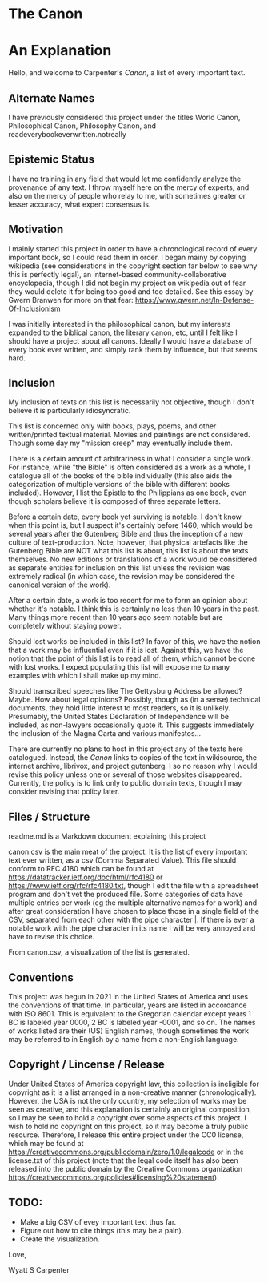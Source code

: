 # The Canon
# An Explanation

Hello, and welcome to Carpenter's _Canon_, a list of every important text.

## Alternate Names

I have previously considered this project under the titles World Canon, Philosophical Canon, Philosophy Canon, and readeverybookeverwritten.notreally

## Epistemic Status

I have no training in any field that would let me confidently analyze the provenance of any text. I throw myself here on the mercy of experts, and also on the mercy of people who relay to me, with sometimes greater or lesser accuracy, what expert consensus is.

## Motivation

I mainly started this project in order to have a chronological record of every important book, so I could read them in order. I began mainy by copying wikipedia (see considerations in the copyright section far below to see why this is perfectly legal), an internet-based community-collaborative encyclopedia, though I did not begin my project on wikipedia out of fear they would delete it for being too good and too detailed. See this essay by Gwern Branwen for more on that fear: https://www.gwern.net/In-Defense-Of-Inclusionism

I was initially interested in the philosophical canon, but my interests expanded to the biblical canon, the literary canon, etc, until I felt like I should have a project about all canons. Ideally I would have a database of every book ever written, and simply rank them by influence, but that seems hard.

## Inclusion

My inclusion of texts on this list is necessarily not objective, though I don't believe it is particularly idiosyncratic.

This list is concerned only with books, plays, poems, and other written/printed textual material. Movies and paintings are not considered. Though some day my "mission creep" may eventually include them.

There is a certain amount of arbitrariness in what I consider a single work. For instance, while "the Bible" is often considered as a work as a whole, I catalogue all of the books of the bible individually (this also aids the categorization of multiple versions of the bible with different books included). However, I list the Epistle to the Philippians as one book, even though scholars believe it is composed of three separate letters. 

Before a certain date, every book yet surviving is notable. I don't know when this point is, but I suspect it's certainly before 1460, which would be several years after the Gutenberg Bible and thus the inception of a new culture of text-production. Note, however, that physical artefacts like the Gutenberg Bible are NOT what this list is about, this list is about the texts themselves. No new editions or translations of a work would be considered as separate entities for inclusion on this list unless the revision was extremely radical (in which case, the revision may be considered the canonical version of the work).

After a certain date, a work is too recent for me to form an opinion about whether it's notable. I think this is certainly no less than 10 years in the past. Many things more recent than 10 years ago seem notable but are completely without staying power.

Should lost works be included in this list? In favor of this, we have the notion that a work may be influential even if it is lost. Against this, we have the notion that the point of this list is to read all of them, which cannot be done with lost works. I expect populating this list will expose me to many examples with which I shall make up my mind.

Should transcribed speeches like The Gettysburg Address be allowed? Maybe. How about legal opinions? Possibly, though as (in a sense) technical documents, they hold little interest to most readers, so it is unlikely. Presumably, the United States Declaration of Independence will be included, as non-lawyers occasionally quote it. This suggests immediately the inclusion of the Magna Carta and various manifestos...

There are currently no plans to host in this project any of the texts here catalogued. Instead, the _Canon_ links to copies of the text in wikisource, the internet archive, librivox, and project gutenberg. I so no reason why I would revise this policy unless one or several of those websites disappeared. Currently, the policy is to link only to public domain texts, though I may consider revising that policy later.

## Files / Structure

readme.md is a Markdown document explaining this project

canon.csv is the main meat of the project. It is the list of every important text ever written, as a csv (Comma Separated Value). This file should conform to RFC 4180 which can be found at https://datatracker.ietf.org/doc/html/rfc4180 or https://www.ietf.org/rfc/rfc4180.txt, though I edit the file with a spreadsheet program and don't vet the produced file. Some categories of data have multiple entries per work (eg the multiple alternative names for a work) and after great consideration I have chosen to place those in a single field of the CSV, separated from each other with the pipe character |. If there is ever a notable work with the pipe character in its name I will be very annoyed and have to revise this choice.

From canon.csv, a visualization of the list is generated.

## Conventions

This project was begun in 2021 in the United States of America and uses the conventions of that time. In particular, years are listed in accordance with ISO 8601. This is equivalent to the Gregorian calendar except years 1 BC is labeled year 0000, 2 BC is labeled year -0001, and so on. The names of works listed are their (US) English names, though sometimes the work may be referred to in English by a name from a non-English language.

## Copyright / Lincense / Release

Under United States of America copyright law, this collection is ineligible for copyright as it is a list arranged in a non-creative manner (chronologically). However, the USA is not the only country, my selection of works may be seen as creative, and this explanation is certainly an original composition, so I may be seen to hold a copyright over some aspects of this project. I wish to hold no copyright on this project, so it may become a truly public resource. Therefore, I release this entire project under the CC0 license, which may be found at https://creativecommons.org/publicdomain/zero/1.0/legalcode or in the license.txt of this project (note that the legal code itself has also been released into the public domain by the Creative Commons organization https://creativecommons.org/policies#licensing%20statement).

## TODO:
* Make a big CSV of evey important text thus far.
* Figure out how to cite things (this may be a pain).
* Create the visualization.

Love,

Wyatt S Carpenter
